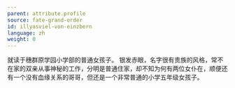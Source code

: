 ```yaml
---
parent: attribute.profile
source: fate-grand-order
id: illyasviel-von-einzbern
language: zh
weight: 0
---
```


就读于穗群原学园小学部的普通女孩子。
银发赤眼，名字很有贵族的风格，常不在家的双亲从事神秘的工作，分明是普通住家，却不知为何有两位女仆在，顺便还有一个没有血缘关系的哥哥，但还是一个非常普通的小学五年级女孩子。
